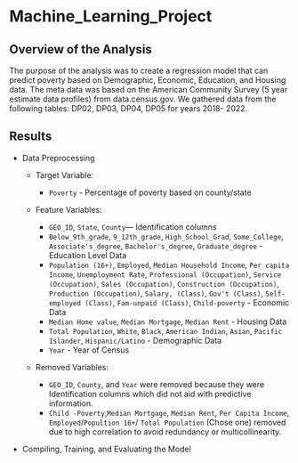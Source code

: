 # Machine_Learning_Project

## Overview of the Analysis
The purpose of the analysis was to create a regression model that can predict poverty based on Demographic, Economic, Education, and Housing data. The meta data was based on the American Community Survey (5 year estimate data profiles) from data.census.gov. We gathered data from the following tables: DP02, DP03, DP04, DP05 for years 2018- 2022.

## Results

* Data Preprocessing
    * Target Variable:
      * `Poverty` - Percentage of poverty based on county/state
    * Feature Variables:
      * `GEO_ID`, `State`, `County`— Identification columns
      * `Below_9th_grade`, `9_12th_grade`, `High_School_Grad`, `Some_College`, `Associate's_degree`, `Bachelor's_degree`, `Graduate_degree` - Education Level Data
      * `Population (16+)`, `Employed`, `Median Household Income`, `Per capita Income`, `Unemployment Rate`, `Professional (Occupation)`, `Service (Occupation)`, `Sales (Occupation)`, `Construction (Occupation)`, `Production (Occupation)`, `Salary, (Class)`, `Gov't (Class)`, `Self-employed (Class)`, `Fam-unpaid (Class)`, `Child-poverty` - Economic Data
      * `Median Home value`, `Median Mortgage`, `Median Rent` - Housing Data
      * `Total Population`, `White`, `Black`, `American Indian`, `Asian`, `Pacific Islander`, `Hispanic/Latino` - Demographic Data
      * `Year` - Year of Census

    * Removed Variables:
      * `GEO_ID`, `County`, and `Year` were removed because they were Identification columns which did not aid with predictive information.
      * `Child -Poverty`,`Median Mortgage`, `Median Rent`, `Per Capita Income`, `Employed`/`Popultion 16+`/ `Total Population` (Chose one) removed due to high correlation to avoid redundancy or multicollinearity.
     
        
* Compiling, Training, and Evaluating the Model
